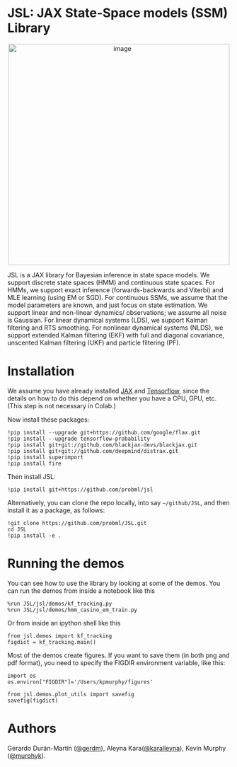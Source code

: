 # JSL: JAX State-Space models (SSM) Library

<p align="center">
  <img width="500" alt="image" src="https://user-images.githubusercontent.com/4108759/146819263-7d476231-22c9-4e03-98c6-a6b300d99c5e.png">
</p>

JSL is a JAX library for Bayesian inference in state space models.
We support discrete state spaces (HMM) and continuous state spaces.
For HMMs, we support exact inference (forwards-backwards and Viterbi) and MLE learning (using EM or SGD).
For continuous SSMs, we assume that the model parameters are known, and just focus on state estimation.
We support linear and non-linear dynamics/ observations; we assume all noise is Gaussian.
For linear dynamical systems (LDS), we support Kalman filtering and RTS smoothing.
For nonlinear dynamical systems (NLDS), we support extended Kalman filtering (EKF) with full and diagonal covariance,
unscented Kalman filtering (UKF) and  particle filtering (PF).

# Installation

We assume you have already installed [JAX](https://github.com/google/jax#installation) and
[Tensorflow](https://www.tensorflow.org/install),
since the details on how to do this depend on whether you have a CPU, GPU, etc.
(This step is not necessary in Colab.)

Now install these packages:

```
!pip install --upgrade git+https://github.com/google/flax.git
!pip install --upgrade tensorflow-probability
!pip install git+git://github.com/blackjax-devs/blackjax.git
!pip install git+git://github.com/deepmind/distrax.git
!pip install superimport 
!pip install fire
```

Then install JSL:
```
!pip install git+https://github.com/probml/jsl
```
Alternatively, you can clone the repo locally, into say `~/github/JSL`, and then install it as a package, as follows:
```
!git clone https://github.com/probml/JSL.git
cd JSL
!pip install -e .
```

# Running the demos

You can see how to use the library by looking at some of the demos.
You can run the demos from inside a notebook like this
```
%run JSL/jsl/demos/kf_tracking.py
%run JSL/jsl/demos/hmm_casino_em_train.py
```

Or from inside an ipython shell like this
```
from jsl.demos import kf_tracking
figdict = kf_tracking.main()
```

Most of the demos create figures. If you want to save them (in both png and pdf format),
you need to specify the FIGDIR environment variable, like this:
```
import os
os.environ["FIGDIR"]='/Users/kpmurphy/figures'

from jsl.demos.plot_utils import savefig
savefig(figdict)
```

# Authors
  
Gerardo Durán-Martín ([@gerdm](https://github.com/gerdm)), Aleyna Kara([@karalleyna](https://github.com/karalleyna)), Kevin Murphy ([@murphyk](https://github.com/murphyk)).  
